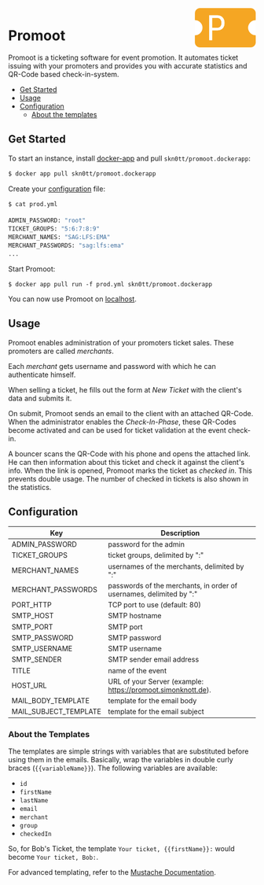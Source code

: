 <img src="./doc/Logo.png" alt="Logo" align="right" height="80" />

# Promoot

Promoot is a ticketing software for event promotion.
It automates ticket issuing with your promoters and provides you with accurate statistics and QR-Code based check-in-system.

- [Get Started](#get-started)
- [Usage](#usage)
- [Configuration](#configuration)
  - [About the templates](#about-the-templates)

## Get Started

To start an instance, install [docker-app](https://github.com/docker/app) and pull `skn0tt/promoot.dockerapp`:

```sh
$ docker app pull skn0tt/promoot.dockerapp
```

Create your [configuration](#configuration) file:

```sh
$ cat prod.yml

ADMIN_PASSWORD: "root"
TICKET_GROUPS: "5:6:7:8:9"
MERCHANT_NAMES: "SAG:LFS:EMA"
MERCHANT_PASSWORDS: "sag:lfs:ema"
...
```

Start Promoot:

```
$ docker app pull run -f prod.yml skn0tt/promoot.dockerapp
```

You can now use Promoot on [localhost](http://localhost).

## Usage

Promoot enables administration of your promoters ticket sales.
These promoters are called *merchants*.

Each *merchant* gets username and password with which he can authenticate himself.

When selling a ticket, he fills out the form at *New Ticket* with the client's data and submits it.

On submit, Promoot sends an email to the client with an attached QR-Code.
When the administrator enables the *Check-In-Phase*, these QR-Codes become activated and can be used for ticket validation at the event check-in.

A bouncer scans the QR-Code with his phone and opens the attached link.
He can then information about this ticket and check it against the client's info.
When the link is opened, Promoot marks the ticket as *checked in*.
This prevents double usage.
The number of checked in tickets is also shown in the statistics.

## Configuration

| Key                   | Description                                                         |
|-----------------------|---------------------------------------------------------------------|
| ADMIN_PASSWORD        | password for the admin                                              |
| TICKET_GROUPS         | ticket groups, delimited by ":"                                     |
| MERCHANT_NAMES        | usernames of the merchants, delimited by ":"                        |
| MERCHANT_PASSWORDS    | passwords of the merchants, in order of usernames, delimited by ":" |
| PORT_HTTP             | TCP port to use (default: 80)                                       |
| SMTP_HOST             | SMTP hostname                                                       |
| SMTP_PORT             | SMTP port                                                           |
| SMTP_PASSWORD         | SMTP password                                                       |
| SMTP_USERNAME         | SMTP username                                                       |
| SMTP_SENDER           | SMTP sender email address                                           |
| TITLE                 | name of the event                                                   |
| HOST_URL              | URL of your Server (example: https://promoot.simonknott.de).        |
| MAIL_BODY_TEMPLATE    | template for the email body                                         |
| MAIL_SUBJECT_TEMPLATE | template for the email subject                                      |

### About the Templates

The templates are simple strings with variables that are substituted before using them in the emails.
Basically, wrap the variables in double curly braces (`{{variableName}}`).
The following variables are available:

- `id`
- `firstName`
- `lastName`
- `email`
- `merchant`
- `group`
- `checkedIn`

So, for Bob's Ticket, the template `Your ticket, {{firstName}}:` would become `Your ticket, Bob:`.

For advanced templating, refer to the [Mustache Documentation](https://github.com/janl/mustache.js).
